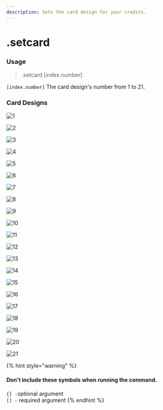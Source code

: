 ```yaml
---
description: Sets the card design for your credits.
---
```


# .setcard

### Usage

> .setcard \[index.number\]

`[index.number]` The card design's number from 1 to 21.

### Card Designs

![1](../.gitbook/assets/1%20%281%29.png)

![2](../.gitbook/assets/2.png)

![3](../.gitbook/assets/3.png)

![4](../.gitbook/assets/4.png)

![5](../.gitbook/assets/5.png)

![6](../.gitbook/assets/6.png)

![7](../.gitbook/assets/7.png)

![8](../.gitbook/assets/8.png)

![9](../.gitbook/assets/9.png)

![10](../.gitbook/assets/10.png)

![11](../.gitbook/assets/11.png)

![12](../.gitbook/assets/12.png)

![13](../.gitbook/assets/13.png)

![14](../.gitbook/assets/14.png)

![15](../.gitbook/assets/15.png)

![16](../.gitbook/assets/16.png)

![17](../.gitbook/assets/17.png)

![18](../.gitbook/assets/18.png)

![19](../.gitbook/assets/19.png)

![20](../.gitbook/assets/20.png)

![21](../.gitbook/assets/21.png)

{% hint style="warning" %}
#### Don't include these symbols when running the command.

`{} -`optional argument  
`[] -` required argument
{% endhint %}



